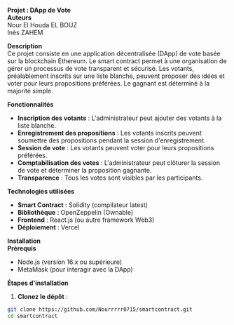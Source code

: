 **Projet : DApp de Vote**  
**Auteurs**  
Nour El Houda EL BOUZ  
Inès ZAHEM  

**Description**  
Ce projet consiste en une application décentralisée (DApp) de vote basée sur la blockchain Ethereum. Le smart contract permet à une organisation de gérer un processus de vote transparent et sécurisé. Les votants, préalablement inscrits sur une liste blanche, peuvent proposer des idées et voter pour leurs propositions préférées. Le gagnant est déterminé à la majorité simple.

**Fonctionnalités**  
- **Inscription des votants** : L'administrateur peut ajouter des votants à la liste blanche.  
- **Enregistrement des propositions** : Les votants inscrits peuvent soumettre des propositions pendant la session d'enregistrement.  
- **Session de vote** : Les votants peuvent voter pour leurs propositions préférées.  
- **Comptabilisation des votes** : L'administrateur peut clôturer la session de vote et déterminer la proposition gagnante.  
- **Transparence** : Tous les votes sont visibles par les participants.

**Technologies utilisées**  
- **Smart Contract** : Solidity (compilateur latest)  
- **Bibliothèque** : OpenZeppelin (Ownable)  
- **Frontend** : React.js (ou autre framework Web3)  
- **Déploiement** : Vercel

**Installation**  
**Prérequis**  
- Node.js (version 16.x ou supérieure)  
- MetaMask (pour interagir avec la DApp)

**Étapes d'installation**  
1. **Clonez le dépôt** :
```bash
git clone https://github.com/Nourrrrr0715/smartcontract.git
cd smartcontract

